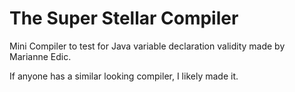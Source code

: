 # The Super Stellar Compiler
Mini Compiler to test for Java variable declaration validity made by Marianne Edic.

If anyone has a similar looking compiler, I likely made it.
